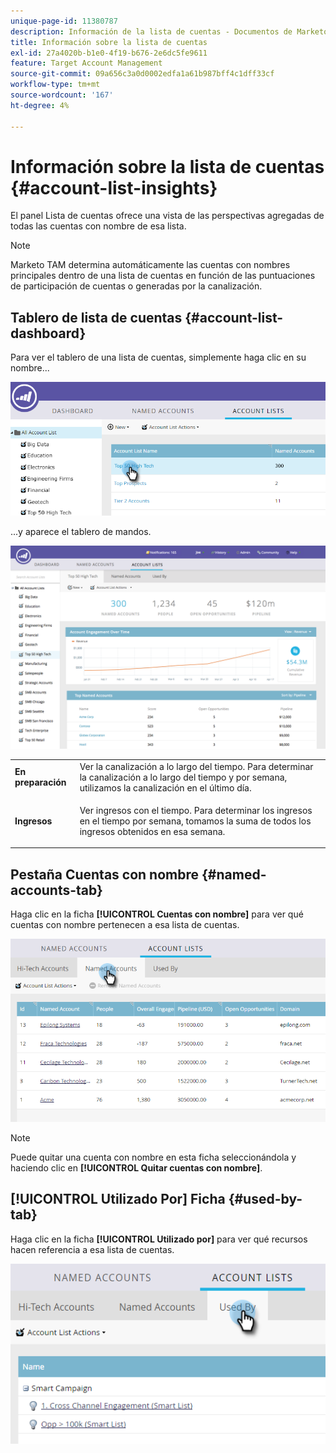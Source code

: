 ```yaml
---
unique-page-id: 11380787
description: Información de la lista de cuentas - Documentos de Marketo - Documentación del producto
title: Información sobre la lista de cuentas
exl-id: 27a4020b-b1e0-4f19-b676-2e6dc5fe9611
feature: Target Account Management
source-git-commit: 09a656c3a0d0002edfa1a61b987bff4c1dff33cf
workflow-type: tm+mt
source-wordcount: '167'
ht-degree: 4%

---
```


# Información sobre la lista de cuentas {#account-list-insights}

El panel Lista de cuentas ofrece una vista de las perspectivas agregadas de todas las cuentas con nombre de esa lista.

>[!NOTE]
>
>Marketo TAM determina automáticamente las cuentas con nombres principales dentro de una lista de cuentas en función de las puntuaciones de participación de cuentas o generadas por la canalización.

## Tablero de lista de cuentas {#account-list-dashboard}

Para ver el tablero de una lista de cuentas, simplemente haga clic en su nombre...

![](assets/one-new.png)

...y aparece el tablero de mandos.

![](assets/two-new-1.png)

<table>
 <tbody>
  <tr>
   <td colspan="1"><strong><span class="uicontrol">En preparación</span></strong></td>
   <td colspan="1">Ver la canalización a lo largo del tiempo. Para determinar la canalización a lo largo del tiempo y por semana, utilizamos la canalización en el último día.</td>
  </tr>
  <tr>
   <td><strong><span class="uicontrol">Ingresos</span></strong></td>
   <td><p>Ver ingresos con el tiempo. Para determinar los ingresos en el tiempo por semana, tomamos la suma de todos los ingresos obtenidos en esa semana.</p></td>
  </tr>
 </tbody>
</table>

## Pestaña Cuentas con nombre {#named-accounts-tab}

Haga clic en la ficha **[!UICONTROL Cuentas con nombre]** para ver qué cuentas con nombre pertenecen a esa lista de cuentas.

![](assets/three-1.png)

>[!NOTE]
>
>Puede quitar una cuenta con nombre en esta ficha seleccionándola y haciendo clic en **[!UICONTROL Quitar cuentas con nombre]**.

## [!UICONTROL Utilizado Por] Ficha {#used-by-tab}

Haga clic en la ficha **[!UICONTROL Utilizado por]** para ver qué recursos hacen referencia a esa lista de cuentas.

![](assets/four-2.png)
